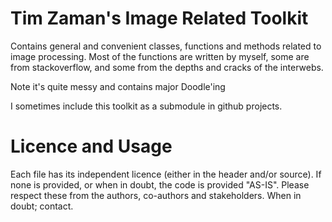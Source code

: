 # Tim Zaman's Image Related Toolkit

Contains general and convenient classes, functions and methods related to image processing.
Most of the functions are written by myself, some are from stackoverflow, and some from the depths and cracks of the interwebs.

Note it's quite messy and contains major Doodle'ing

I sometimes include this toolkit as a submodule in github projects.

# Licence and Usage

Each file has its independent licence (either in the header and/or source). If none is provided, or when in doubt, the code is provided "AS-IS". Please respect these from the authors, co-authors and stakeholders. When in doubt; contact.